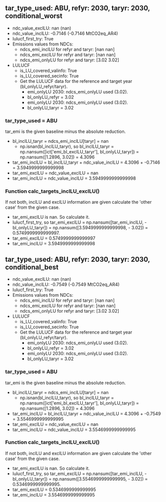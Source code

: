 

## tar_type_used: ABU, refyr: 2030, taryr: 2030, conditional_worst
- ndc_value_exclLU: nan (nan)
- ndc_value_inclLU: -0.7146 (-0.7146 MtCO2eq_AR4)
- lulucf_first_try: True
- Emissions values from NDCs:
  - ndcs_emi_inclLU for refyr and taryr: [nan nan]
  - ndcs_emi_exclLU for refyr and taryr: [nan nan]
  - ndcs_emi_onlyLU for refyr and taryr: [3.02 3.02]
- LULUCF
  - is_LU_covered_valinfo: True
  - is_LU_covered_secinfo: True
  - Get the LULUCF data for the reference and target year (bl_onlyLU_refyr/taryr).
    - emi_onlyLU 2030: ndcs_emi_onlyLU used (3.02).
    - bl_onlyLU_refyr = 3.02
    - emi_onlyLU 2030: ndcs_emi_onlyLU used (3.02).
    - bl_onlyLU_taryr = 3.02
### tar_type_used = ABU
tar_emi is the given baseline minus the absolute reduction.
- bl_inclLU_taryr = ndcs_emi_inclLU[taryr] = nan
  - np.isnan(bl_inclLU_taryr), so bl_inclLU_taryr = np.nansum([ict['emi_bl_exclLU_taryr'], bl_onlyLU_taryr]) = np.nansum([1.2896, 3.02]) = 4.3096
- tar_emi_inclLU = bl_inclLU_taryr + ndc_value_inclLU = 4.3096 + -0.7146 = 3.5949999999999998
- tar_emi_exclLU = ndc_value_exclLU = nan
- tar_emi_inclLU = ndc_value_inclLU = 3.5949999999999998
### Function calc_targets_inclLU_exclLU()
If not both, inclLU and exclLU information are given calculate the 'other case' from the given case.
- tar_emi_exclLU is nan. So calculate it.
- lulucf_first_try, so tar_emi_exclLU = np.nansum([tar_emi_inclLU, -bl_onlyLU_taryr]) = np.nansum([3.5949999999999998, - 3.02]) = 0.5749999999999997.
- tar_emi_exclLU = 0.5749999999999997
- tar_emi_inclLU = 3.5949999999999998

## tar_type_used: ABU, refyr: 2030, taryr: 2030, conditional_best
- ndc_value_exclLU: nan (nan)
- ndc_value_inclLU: -0.7549 (-0.7549 MtCO2eq_AR4)
- lulucf_first_try: True
- Emissions values from NDCs:
  - ndcs_emi_inclLU for refyr and taryr: [nan nan]
  - ndcs_emi_exclLU for refyr and taryr: [nan nan]
  - ndcs_emi_onlyLU for refyr and taryr: [3.02 3.02]
- LULUCF
  - is_LU_covered_valinfo: True
  - is_LU_covered_secinfo: True
  - Get the LULUCF data for the reference and target year (bl_onlyLU_refyr/taryr).
    - emi_onlyLU 2030: ndcs_emi_onlyLU used (3.02).
    - bl_onlyLU_refyr = 3.02
    - emi_onlyLU 2030: ndcs_emi_onlyLU used (3.02).
    - bl_onlyLU_taryr = 3.02
### tar_type_used = ABU
tar_emi is the given baseline minus the absolute reduction.
- bl_inclLU_taryr = ndcs_emi_inclLU[taryr] = nan
  - np.isnan(bl_inclLU_taryr), so bl_inclLU_taryr = np.nansum([ict['emi_bl_exclLU_taryr'], bl_onlyLU_taryr]) = np.nansum([1.2896, 3.02]) = 4.3096
- tar_emi_inclLU = bl_inclLU_taryr + ndc_value_inclLU = 4.3096 + -0.7549 = 3.5546999999999995
- tar_emi_exclLU = ndc_value_exclLU = nan
- tar_emi_inclLU = ndc_value_inclLU = 3.5546999999999995
### Function calc_targets_inclLU_exclLU()
If not both, inclLU and exclLU information are given calculate the 'other case' from the given case.
- tar_emi_exclLU is nan. So calculate it.
- lulucf_first_try, so tar_emi_exclLU = np.nansum([tar_emi_inclLU, -bl_onlyLU_taryr]) = np.nansum([3.5546999999999995, - 3.02]) = 0.5346999999999995.
- tar_emi_exclLU = 0.5346999999999995
- tar_emi_inclLU = 3.5546999999999995